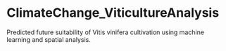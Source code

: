 # ClimateChange_ViticultureAnalysis
Predicted future suitability of Vitis vinifera cultivation using machine learning and spatial analysis.
